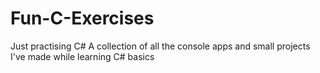 # Fun-C-Exercises
Just practising C#
A collection of all the console apps and small projects I've made while learning C# basics

